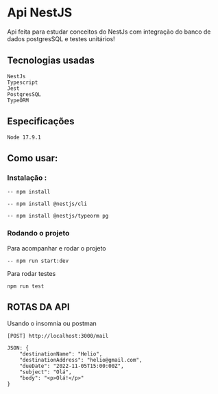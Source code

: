 # Api NestJS

Api feita para estudar conceitos do NestJs com integração do banco de dados postgresSQL e testes unitários!


## Tecnologias usadas
```
NestJs
Typescript
Jest
PostgresSQL
TypeORM
```

## Especificações
```
Node 17.9.1
```
## Como usar:
### Instalação : 
```
-- npm install

-- npm install @nestjs/cli

-- npm install @nestjs/typeorm pg
```

### Rodando o projeto

Para acompanhar e rodar o projeto
```
-- npm run start:dev
```
Para rodar testes
```
npm run test
```

## ROTAS DA API
Usando o insomnia ou postman
```
[POST] http://localhost:3000/mail
```
```
JSON: {
	"destinationName": "Helio",
	"destinationAddress": "helio@gmail.com",
	"dueDate": "2022-11-05T15:00:00Z",
	"subject": "Olá",
	"body": "<p>Olá!</p>"
}
```
